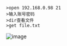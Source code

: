 	>open 192.168.0.98 21
	>输入账号密码
	>dir查看文件
	>get file.txt
![image](https://raw.githubusercontent.com/xiaoy-sec/Pentest_Note/master/img/311.png)